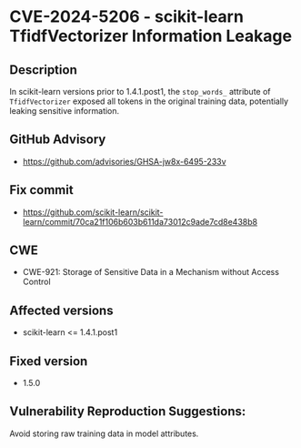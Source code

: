 # CVE-2024-5206 - scikit-learn TfidfVectorizer Information Leakage

## Description
In scikit-learn versions prior to 1.4.1.post1, the `stop_words_` attribute of `TfidfVectorizer` exposed all tokens in the original training data, potentially leaking sensitive information.

## GitHub Advisory
- https://github.com/advisories/GHSA-jw8x-6495-233v

## Fix commit
- https://github.com/scikit-learn/scikit-learn/commit/70ca21f106b603b611da73012c9ade7cd8e438b8

## CWE
- CWE-921: Storage of Sensitive Data in a Mechanism without Access Control

## Affected versions
- scikit-learn <= 1.4.1.post1

## Fixed version
- 1.5.0

## Vulnerability Reproduction Suggestions:
Avoid storing raw training data in model attributes.
